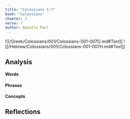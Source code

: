 ```yaml
---
title: "Colossians 1:7"
book: "Colossians"
chapter: 1
verse: 7
author: Apostle Paul
---
```

![[/Greek/Colossians/001/Colossians-001-007G.md#Text]]
![[/Hebrew/Colossians/001/Colossians-001-007H.md#Text]]

## Analysis

#### Words

#### Phrases

#### Concepts

## Reflections
